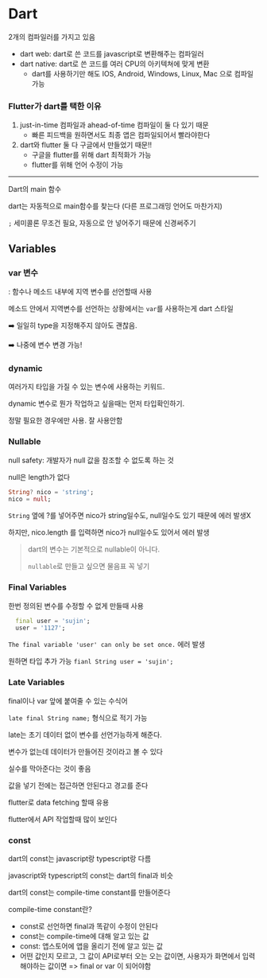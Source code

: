 # Dart

2개의 컴파일러를 가지고 있음

- dart web: dart로 쓴 코드를 javascript로 변환해주는 컴파일러
- dart native: dart로 쓴 코드를 여러 CPU의 아키텍쳐에 맞게 변환
  - dart를 사용하기만 해도 IOS, Android, Windows, Linux, Mac 으로 컴파일 가능

### Flutter가 dart를 택한 이유

1. just-in-time 컴파일과 ahead-of-time 컴파일이 둘 다 있기 때문
   - 빠른 피드백을 원하면서도 최종 앱은 컴파일되어서 빨라야한다
2. dart와 flutter 둘 다 구글에서 만들었기 때문!!
   - 구글을 flutter를 위해 dart 최적화가 가능
   - flutter를 위해 언어 수정이 가능

---

Dart의 main 함수

dart는 자동적으로 main함수를 찾는다 (다른 프로그래밍 언어도 마찬가지)

`;` 세미콜론 무조건 필요, 자동으로 안 넣어주기 때문에 신경써주기

## Variables

### var 변수

: 함수나 메소드 내부에 지역 변수를 선언할때 사용

메소드 안에서 지역변수를 선언하는 상황에서는 `var`를 사용하는게 dart 스타일

➡️ 일일히 type을 지정해주지 않아도 괜찮음.

➡️ 나중에 변수 변경 가능!

### dynamic

여러가지 타입을 가질 수 있는 변수에 사용하는 키워드.

dynamic 변수로 뭔가 작업하고 싶을때는 먼저 타입확인하기.

정말 필요한 경우에만 사용. 잘 사용안함

### Nullable

null safety: 개발자가 null 값을 참조할 수 없도록 하는 것

null은 length가 없다

```dart
String? nico = 'string';
nico = null;
```

`String` 옆에 ?를 넣어주면 nico가 string일수도, null일수도 있기 때문에 에러 발생X

하지만, nico.length 를 입력하면 nico가 null일수도 있어서 에러 발생

> dart의 변수는 기본적으로 nullable이 아니다.
>
> `nullable`로 만들고 싶으면 물음표 꼭 넣기

### Final Variables

한번 정의된 변수를 수정할 수 없게 만들때 사용

```dart
  final user = 'sujin';
  user = '1127';
```

`The final variable 'user' can only be set once.` 에러 발생

원하면 타입 추가 가능 `fianl String user = 'sujin'; `

### Late Variables

final이나 var 앞에 붙여줄 수 있는 수식어

`late final String name;` 형식으로 적기 가능

late는 초기 데이터 없이 변수를 선언가능하게 해준다.

변수가 없는데 데이터가 만들어진 것이라고 볼 수 있다

실수를 막아준다는 것이 좋음

값을 넣기 전에는 접근하면 안된다고 경고를 준다

flutter로 data fetching 할때 유용

flutter에서 API 작업할때 많이 보인다

### const

dart의 const는 javascript랑 typescript랑 다름

javascript와 typescript의 const는 dart의 final과 비슷

dart의 const는 compile-time constant를 만들어준다

compile-time constant란?

- const로 선언하면 final과 똑같이 수정이 안된다
- const는 compile-time에 대해 알고 있는 값
- const: 앱스토어에 앱을 올리기 전에 알고 있는 값
- 어떤 값인지 모르고, 그 값이 API로부터 오는 오는 값이면, 사용자가 화면에서 입력해야하는 값이면 => final or var 이 되어야함
